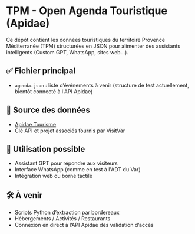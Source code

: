 # TPM - Open Agenda Touristique (Apidae)

Ce dépôt contient les données touristiques du territoire Provence Méditerranée (TPM) structurées en JSON pour alimenter des assistants intelligents (Custom GPT, WhatsApp, sites web...).

## ✅ Fichier principal

- `agenda.json` : liste d’événements à venir (structure de test actuellement, bientôt connecté à l'API Apidae)
  
## 📡 Source des données

- [Apidae Tourisme](https://dev.apidae-tourisme.com/)
- Clé API et projet associés fournis par VisitVar

## 🧠 Utilisation possible

- Assistant GPT pour répondre aux visiteurs
- Interface WhatsApp (comme en test à l'ADT du Var)
- Intégration web ou borne tactile

## 🛠️ À venir

- Scripts Python d’extraction par bordereaux
- Hébergements / Activités / Restaurants
- Connexion en direct à l’API Apidae dès validation d’accès
